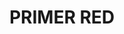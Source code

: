 ---
title: "PRIMER RED"
price: 0 
desc: "Bez opisa"
img_path: "/assets/img/A.MIG-3017.jpg"
brand: AMMO
available: true
special_offer: false
new: false
soon: false
cat: "Weathering"
subcat: "wet-pigmenti"
subsubcat: "wet-pigmenti"
---